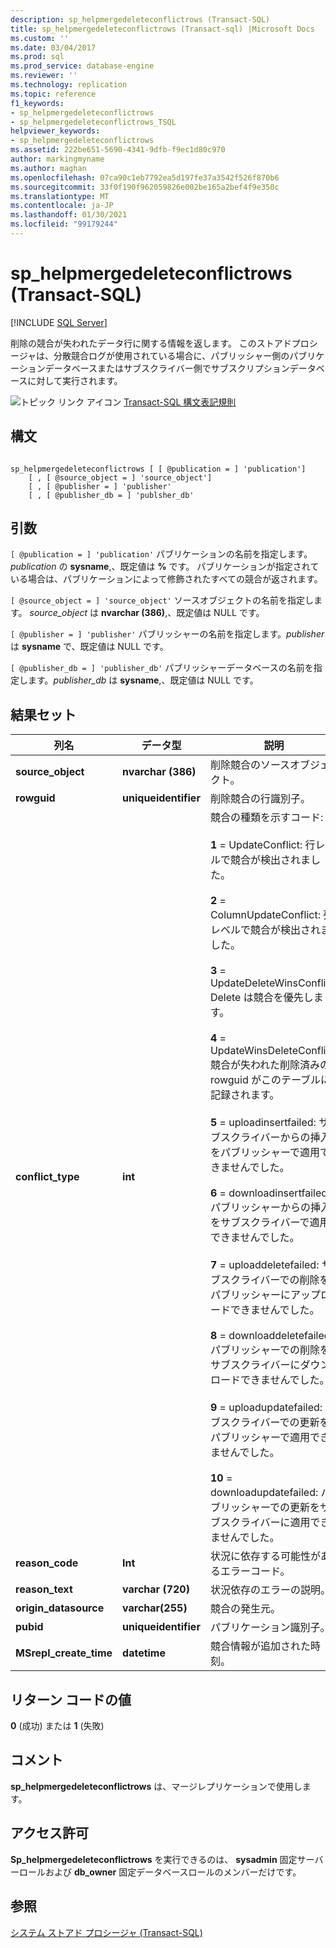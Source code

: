 ```yaml
---
description: sp_helpmergedeleteconflictrows (Transact-SQL)
title: sp_helpmergedeleteconflictrows (Transact-sql) |Microsoft Docs
ms.custom: ''
ms.date: 03/04/2017
ms.prod: sql
ms.prod_service: database-engine
ms.reviewer: ''
ms.technology: replication
ms.topic: reference
f1_keywords:
- sp_helpmergedeleteconflictrows
- sp_helpmergedeleteconflictrows_TSQL
helpviewer_keywords:
- sp_helpmergedeleteconflictrows
ms.assetid: 222be651-5690-4341-9dfb-f9ec1d80c970
author: markingmyname
ms.author: maghan
ms.openlocfilehash: 07ca90c1eb7792ea5d197fe37a3542f526f870b6
ms.sourcegitcommit: 33f0f190f962059826e002be165a2bef4f9e350c
ms.translationtype: MT
ms.contentlocale: ja-JP
ms.lasthandoff: 01/30/2021
ms.locfileid: "99179244"
---
```

# <a name="sp_helpmergedeleteconflictrows-transact-sql"></a>sp_helpmergedeleteconflictrows (Transact-SQL)
[!INCLUDE [SQL Server](../../includes/applies-to-version/sqlserver.md)]

  削除の競合が失われたデータ行に関する情報を返します。 このストアドプロシージャは、分散競合ログが使用されている場合に、パブリッシャー側のパブリケーションデータベースまたはサブスクライバー側でサブスクリプションデータベースに対して実行されます。  
  
 ![トピック リンク アイコン](../../database-engine/configure-windows/media/topic-link.gif "トピック リンク アイコン") [Transact-SQL 構文表記規則](../../t-sql/language-elements/transact-sql-syntax-conventions-transact-sql.md)  
  
## <a name="syntax"></a>構文  
  
```  
  
sp_helpmergedeleteconflictrows [ [ @publication = ] 'publication']  
    [ , [ @source_object = ] 'source_object']  
    [ , [ @publisher = ] 'publisher'  
    [ , [ @publisher_db = ] 'publsher_db'  
```  
  
## <a name="arguments"></a>引数  
`[ @publication = ] 'publication'` パブリケーションの名前を指定します。 *publication* の **sysname**,、既定値は **%** です。 パブリケーションが指定されている場合は、パブリケーションによって修飾されたすべての競合が返されます。  
  
`[ @source_object = ] 'source_object'` ソースオブジェクトの名前を指定します。 *source_object* は **nvarchar (386)**,、既定値は NULL です。  
  
`[ @publisher = ] 'publisher'` パブリッシャーの名前を指定します。*publisher* は **sysname** で、既定値は NULL です。  
  
`[ @publisher_db = ] 'publisher_db'` パブリッシャーデータベースの名前を指定します。*publisher_db* は **sysname**,、既定値は NULL です。  
  
## <a name="result-sets"></a>結果セット  
  
|列名|データ型|説明|  
|-----------------|---------------|-----------------|  
|**source_object**|**nvarchar (386)**|削除競合のソースオブジェクト。|  
|**rowguid**|**uniqueidentifier**|削除競合の行識別子。|  
|**conflict_type**|**int**|競合の種類を示すコード:<br /><br /> **1** = UpdateConflict: 行レベルで競合が検出されました。<br /><br /> **2** = ColumnUpdateConflict: 列レベルで競合が検出されました。<br /><br /> **3** = UpdateDeleteWinsConflict: Delete は競合を優先します。<br /><br /> **4** = UpdateWinsDeleteConflict: 競合が失われた削除済みの rowguid がこのテーブルに記録されます。<br /><br /> **5** = uploadinsertfailed: サブスクライバーからの挿入をパブリッシャーで適用できませんでした。<br /><br /> **6** = downloadinsertfailed: パブリッシャーからの挿入をサブスクライバーで適用できませんでした。<br /><br /> **7** = uploaddeletefailed: サブスクライバーでの削除をパブリッシャーにアップロードできませんでした。<br /><br /> **8** = downloaddeletefailed: パブリッシャーでの削除をサブスクライバーにダウンロードできませんでした。<br /><br /> **9** = uploadupdatefailed: サブスクライバーでの更新をパブリッシャーで適用できませんでした。<br /><br /> **10** = downloadupdatefailed: パブリッシャーでの更新をサブスクライバーに適用できませんでした。|  
|**reason_code**|**Int**|状況に依存する可能性があるエラーコード。|  
|**reason_text**|**varchar (720)**|状況依存のエラーの説明。|  
|**origin_datasource**|**varchar(255)**|競合の発生元。|  
|**pubid**|**uniqueidentifier**|パブリケーション識別子。|  
|**MSrepl_create_time**|**datetime**|競合情報が追加された時刻。|  
  
## <a name="return-code-values"></a>リターン コードの値  
 **0** (成功) または **1** (失敗)  
  
## <a name="remarks"></a>コメント  
 **sp_helpmergedeleteconflictrows** は、マージレプリケーションで使用します。  
  
## <a name="permissions"></a>アクセス許可  
 **Sp_helpmergedeleteconflictrows** を実行できるのは、 **sysadmin** 固定サーバーロールおよび **db_owner** 固定データベースロールのメンバーだけです。  
  
## <a name="see-also"></a>参照  
 [システム ストアド プロシージャ &#40;Transact-SQL&#41;](../../relational-databases/system-stored-procedures/system-stored-procedures-transact-sql.md)  
  
  
